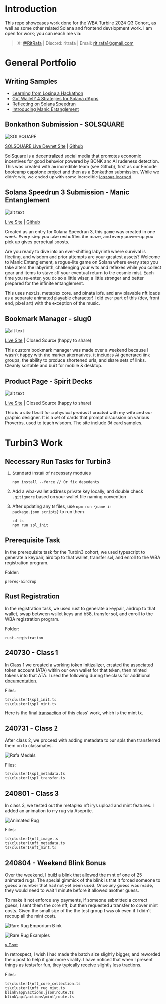 # Introduction

This repo showcases work done for the WBA Turbine 2024 Q3 Cohort, as well as some other related Solana and frontend development work. I am open for work; you can reach me via:

> X: [@RitRafa](https://www.x.com/RitRafa) | Discord: ritrafa | Email: [rit.rafa1@gmail.com](mailto:rit.rafa1@gmail.com)

# General Portfolio

## Writing Samples

- [Learning from Losing a Hackathon](https://x.com/RitRafa/status/1817996818787324405)
- [Got Wallet? 4 Strategies for Solana dApps](https://x.com/RitRafa/status/1816269526079607118)
- [Reflecting on Solana Speedrun](https://x.com/RitRafa/status/1809657939701166182)
- [Introducing Manic Entanglement](https://x.com/RitRafa/status/1807165635220090937)

## Bonkathon Submission - SOLSQUARE

![SOLSQUARE](img/image.png)

[SOLSQUARE Live Devnet Site](https://solsquare.net) | [Github](https://github.com/altaga/SolSquare)

SolSquare is a decentralized social media that promotes economic incentives for good behavior powered by BONK and AI rudeness detection. This was created with an incredible team (see Github), first as our Encode bootcamp capstone project and then as a Bonkathon submission. While we didn't win, we ended up with some incredible [lessons learned](https://x.com/RitRafa/status/1817996818787324405).

## Solana Speedrun 3 Submission - Manic Entanglement

![alt text](img/image-1.png)

[Live Site](https://manic-entanglement.com) | [Github](https://github.com/ritrafa/manic-entanglement)

Created as an entry for Solana Speedrun 3, this game was created in one week. Every step you take reshuffles the maze, and every power-up you pick up gives perpetual boosts.

Are you ready to dive into an ever-shifting labyrinth where survival is fleeting, and wisdom and prior attempts are your greatest assets? Welcome to Manic Entanglement, a rogue-lite game on Solana where every step you take alters the labyrinth, challenging your wits and reflexes while you collect gear and items to stave off your eventual return to the cosmic mist. Each time you re-enter, you do so a little wiser, a little stronger and better prepared for the infinite entanglement.

This uses next.js, metaplex core, and pinata ipfs, and any playable nft loads as a separate animated playable character! I did ever part of this (dev, front end, pixel art) with the exception of the music.

## Bookmark Manager - slug0

![alt text](img/image-2.png)

[Live Site](https://slug0.net) | Closed Source (happy to share)

This custom bookmark manager was made over a weekend because I wasn't happy with the market alternatives. It includes AI generated link groups, the ability to produce shortened urls, and share sets of links. Cleanly sortable and built for mobile & desktop.

## Product Page - Spirit Decks

![alt text](img/image-3.png)

[Live Site](https://spiritdecks.com) | Closed Source (happy to share)

This is a site I built for a physical product I created with my wife and our graphic designer. It is a set of cards that prompt discussion on various Proverbs, used to teach wisdom. The site include 3d card samples.

# Turbin3 Work

## Necessary Run Tasks for Turbin3

1.  Standard install of necessary modules

        npm install --force // Or fix depedents

2.  Add a wba-wallet address private key locally, and double check <code>.gitignore</code> based on your wallet file naming convention
3.  After updating any ts files, use <code>npm run {name in package.json scripts}</code> to run them

        cd ts
        npm run spl_init

## Prerequisite Task

In the prerequisite task for the Turbin3 cohort, we used typescript to generate a keypair, airdrop to that wallet, transfer sol, and enroll to the WBA registration program.

Folder:

    prereq-airdrop

## Rust Registration

In the registration task, we used rust to generate a keypair, airdrop to that wallet, swap between wallet keys and b58, transfer sol, and enroll to the WBA registration program.

Folder:

    rust-registration

## 240730 - Class 1

In Class 1 we created a working token initizalizer, created the associated token account (ATA) within our own wallet for that token, then minted tokens into that ATA. I used the following during the class for additional [documentation](https://spl.solana.com/token).

Files:

    ts\cluster1\spl_init.ts
    ts\cluster1\spl_mint.ts

Here is the final [transaction](https://explorer.solana.com/tx/54F32PnGEE2vAeNau2sJwanpYwrfHBSqRkZKevN9nQs13TFiZErDvp2vjWPopg1s7rNZU61CBrtCYsWr9eqxLBNs?cluster=devnet) of this class' work, which is the mint tx.

## 240731 - Class 2

After class 2, we proceed with adding metadata to our spls then transferred them on to classmates.

![Rafa Medals](img\image-4.png)

Files:

    ts\cluster1\spl_metadata.ts
    ts\cluster1\spl_transfer.ts

## 240801 - Class 3

In class 3, we tested out the metaplex nft irys upload and mint features. I added an animation to my rug via Aseprite.

![Animated Rug](img\rug.gif)

Files:

    ts\cluster1\nft_image.ts
    ts\cluster1\nft_metadata.ts
    ts\cluster1\nft_mint.ts

## 240804 - Weekend Blink Bonus

Over the weekend, I build a blink that allowed the mint of one of 25 animated rugs. The special gimmick of the blink is that it forced someone to guess a number that had not yet been used. Once any guess was made, they would need to wait 1 minute before it allowed another guess.

To make it not enforce any payments, if someone submitted a correct guess, I sent them the core nft, but then requested a transfer to cover mint costs. Given the small size of the the test group I was ok even if I didn't recoup all the mint costs.

![Rare Rug Emporium Blink](img/image-6.png)

![Rare Rug Examples](img/rug_combine.gif)

[x Post](https://x.com/RitRafa/status/1820512886474805508)

In retrospect, I wish I had made the batch size slightly bigger, and reworded the x post to help it gain more virality. I have noticed that when I present things as tests/for fun, they typically receive slightly less tractions.

Files:

    ts\cluster1\nft_core_collection.ts
    ts\cluster1\nft_rug_mint.ts
    blink\app\actions.json\route.ts
    blink\api\actions\mint\route.ts

